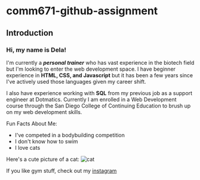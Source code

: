 # comm671-github-assignment
## Introduction

### Hi, my name is Dela! 

I'm currently a **_personal trainer_** who has vast experience in the biotech field but I'm looking to enter the web development space. I have beginner experience in **HTML, CSS, and Javascript** but it has been a few years since I've actively used those languages given my career shift. 

I also have experience working with **SQL** from my previous job as a support engineer at Dotmatics. Currently I am enrolled in a Web Development course through the San Diego College of Continuing Education to brush up on my web development skills. 

Fun Facts About Me:
* I've competed in a bodybuilding competition
* I don't know how to swim
* I love cats

Here's a cute picture of a cat: 
![cat](https://d2zp5xs5cp8zlg.cloudfront.net/image-83814-800.jpg) 

If you like gym stuff, check out my [instagram](https://www.instagram.com/delaliftsthings/)
